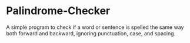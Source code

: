 # Palindrome-Checker
A simple program to check if a word or sentence is spelled the same way both forward and backward, ignoring punctuation, case, and spacing.
